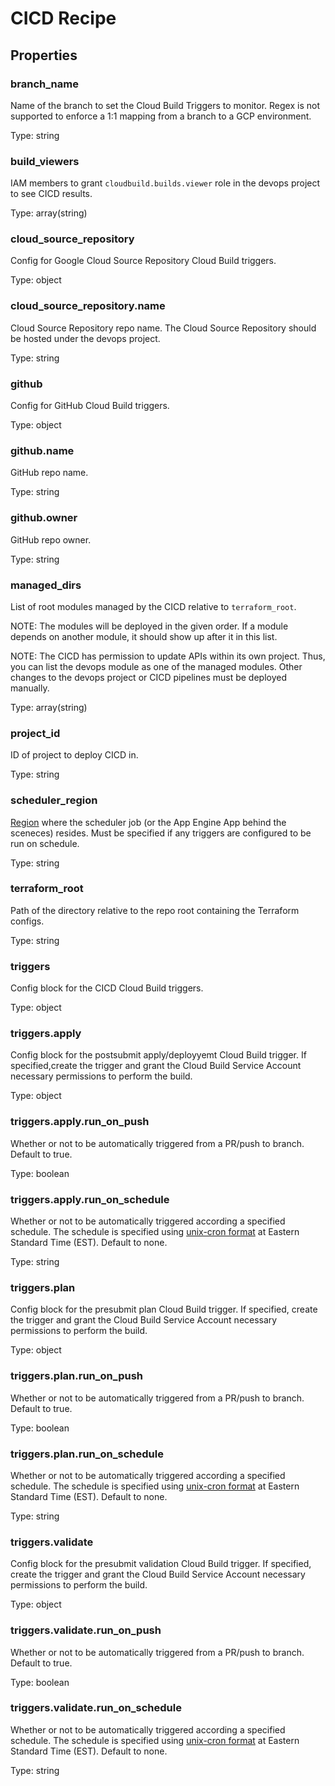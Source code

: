 # CICD Recipe

<!-- These files are auto generated -->

## Properties

### branch_name

Name of the branch to set the Cloud Build Triggers to monitor.
Regex is not supported to enforce a 1:1 mapping from a branch to a GCP
environment.

Type: string

### build_viewers

IAM members to grant `cloudbuild.builds.viewer` role in the devops project
to see CICD results.

Type: array(string)

### cloud_source_repository

Config for Google Cloud Source Repository Cloud Build triggers.

Type: object

### cloud_source_repository.name

Cloud Source Repository repo name.
The Cloud Source Repository should be hosted under the devops project.

Type: string

### github

Config for GitHub Cloud Build triggers.

Type: object

### github.name

GitHub repo name.

Type: string

### github.owner

GitHub repo owner.

Type: string

### managed_dirs

List of root modules managed by the CICD relative to `terraform_root`.

NOTE: The modules will be deployed in the given order. If a module
depends on another module, it should show up after it in this list.

NOTE: The CICD has permission to update APIs within its own project.
Thus, you can list the devops module as one of the managed modules.
Other changes to the devops project or CICD pipelines must be deployed
manually.

Type: array(string)

### project_id

ID of project to deploy CICD in.

Type: string

### scheduler_region

[Region](https://cloud.google.com/appengine/docs/locations) where the scheduler
job (or the App Engine App behind the sceneces) resides. Must be specified if
any triggers are configured to be run on schedule.

Type: string

### terraform_root

Path of the directory relative to the repo root containing the Terraform configs.

Type: string

### triggers

Config block for the CICD Cloud Build triggers.

Type: object

### triggers.apply

Config block for the postsubmit apply/deployyemt Cloud Build trigger.
If specified,create the trigger and grant the Cloud Build Service Account
necessary permissions to perform the build.

Type: object

### triggers.apply.run_on_push

Whether or not to be automatically triggered from a PR/push to branch.
Default to true.

Type: boolean

### triggers.apply.run_on_schedule

Whether or not to be automatically triggered according a specified schedule.
The schedule is specified using [unix-cron format](https://cloud.google.com/scheduler/docs/configuring/cron-job-schedules#defining_the_job_schedule)
at Eastern Standard Time (EST). Default to none.

Type: string

### triggers.plan

Config block for the presubmit plan Cloud Build trigger.
If specified, create the trigger and grant the Cloud Build Service Account
necessary permissions to perform the build.

Type: object

### triggers.plan.run_on_push

Whether or not to be automatically triggered from a PR/push to branch.
Default to true.

Type: boolean

### triggers.plan.run_on_schedule

Whether or not to be automatically triggered according a specified schedule.
The schedule is specified using [unix-cron format](https://cloud.google.com/scheduler/docs/configuring/cron-job-schedules#defining_the_job_schedule)
at Eastern Standard Time (EST). Default to none.

Type: string

### triggers.validate

Config block for the presubmit validation Cloud Build trigger. If specified, create
the trigger and grant the Cloud Build Service Account necessary permissions to
perform the build.

Type: object

### triggers.validate.run_on_push

Whether or not to be automatically triggered from a PR/push to branch.
Default to true.

Type: boolean

### triggers.validate.run_on_schedule

Whether or not to be automatically triggered according a specified schedule.
The schedule is specified using [unix-cron format](https://cloud.google.com/scheduler/docs/configuring/cron-job-schedules#defining_the_job_schedule)
at Eastern Standard Time (EST). Default to none.

Type: string
